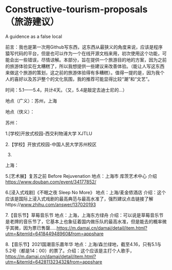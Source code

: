 # Constructive-tourism-proposals （旅游建议）
A guidence as a false local

  前言：我也是第一次用Github写东西，这东西从最狭义的角度来说，应该是程序猿写代码的平台，但是也可以作为一个在线开源文档来用，初次使用这个功能，可能会出一些错误，尽情谅解。本部分，旨在提供一个旅游目的地的方案，因为之前的旅游体验实在太糟糕了，所以我想提供一些建议来改善体验。（能让人写这东西来做这个旅游的策划，这之前的旅游体验得有多糟糕）。值得一提的是，因为我个人的喜好以及苏沪整个的文化氛围，我的推荐可能显得比较“潮”和“文艺”。

  时间：5.1——5.4，共计4天。（又，5.4是敲定去迪士尼的...）


地点（广义）：苏州，上海

地点（侠义）：

苏州：

1.[学校]开放式校园-西交利物浦大学 XJTLU

2.【学校】开放式校园-中国人民大学苏州校区

3.

上海：

5.[艺术展】复苏之前 Before Rejuvenation
  地点：上海市 库茨艺术中心 介绍 https://www.douban.com/event/34177852/
  

6.[浸入式戏剧]《不眠之夜 Sleep No More》
地点：上海/麦金侬酒店 介绍：这个应该是国际上浸入式戏剧的最高典范与最高水准了，强烈建议点击链接了解https://www.zhihu.com/answer/137020193
  
7.【音乐节】草莓音乐节
地点：上海，上海东方绿舟 介绍：可以说是草莓音乐节是老牌的音乐节了，它基本上也象征着国内做乐队的最高水准，但是能去的概率微乎其微，因为票已售罄.....https://m.damai.cn/damai/detail/item.html?utm=&itemId=641844948960&from=appshare

8.【音乐节】2021国潮音乐嘉年华
地点：上海/森兰绿地，截至4.16，只有5.1与5.2号（都是14：00）的票了。介绍：这个应该是主打个人歌手，https://m.damai.cn/damai/detail/item.html?utm=&itemId=642811323432&from=appshare
